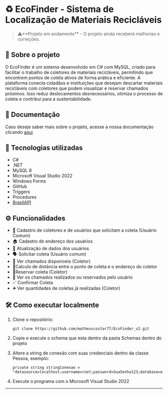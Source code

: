# ♻️ EcoFinder - Sistema de Localização de Materiais Recicláveis

<blockquote>⚠️**Projeto em andamento** - O projeto ainda receberá melhorias e correções.
</blockquote>

## 📌 Sobre o projeto
O EcoFinder é um sistema desenvolvido em C# com MySQL, criado para facilitar o trabalho de coletores de materiais recicláveis, permitindo que encontrem pontos de coleta ativos de forma prática e eficiente. A plataforma conecta cidadãos e instituições que desejam descartar materiais recicláveis com coletores que podem visualizar e reservar chamados próximos. Isso reduz deslocamentos desnecessários, otimiza o processo de coleta e contribui para a sustentabilidade.

## 📄 Documentação

Caso deseje saber mais sobre o projeto, acesse a nossa documentação clicando [aqui](https://drive.google.com/drive/u/0/folders/1NLtgFpumCp1iiWZsDC-syk4n53k8khR0)

## 🚀 Tecnologias utilizadas

- C#
- .NET
- MySQL 8
- Microsoft Visual Studio 2022
- Windows Forms
- GitHub
- Triggers
- Procedures
- [BrasilAPI](https://brasilapi.com.br/)

## ⚙️ Funcionalidades 

- 👥 Cadastro de coletores e de usuários que solicitam a coleta (Usuário Comum)
- 🏠 Cadastro de endereço dos usuários
- 📝 Atualização de dados dos usuários
- 🗣️ Solicitar coleta (Usuário comum)
- 👀 Ver chamados disponíveis (Coletor)
- 📍Calculo de distância entre o ponto de coleta e o endereço do coletor
- 📩Reservar coleta (Coletor)
- 📑 Ver os chamados realizados ou reservados pelo usuário
- ✅ Confirmar Coleta
- ➕ Ver quantidades de coletas já realizadas (Coletor)

## 🛠️ Como executar localmente

1. Clone o repositório:
    ```
    git clone https://github.com/matheuscostar77/EcoFinder_v2.git
    ```

2. Copie e execute o schema que esta dentro da pasta Schemas dentro do projeto

3. Altere a string de conexão com suas credenciais dentro da classe Pessoa, exemplo:
    ```
    private string stringConexao = "datasource=localhost;username=root;password=SuaSenha123;database=ecofinder";
    ```
4. Execute o programa com o Microsoft Visual Studio 2022

---




